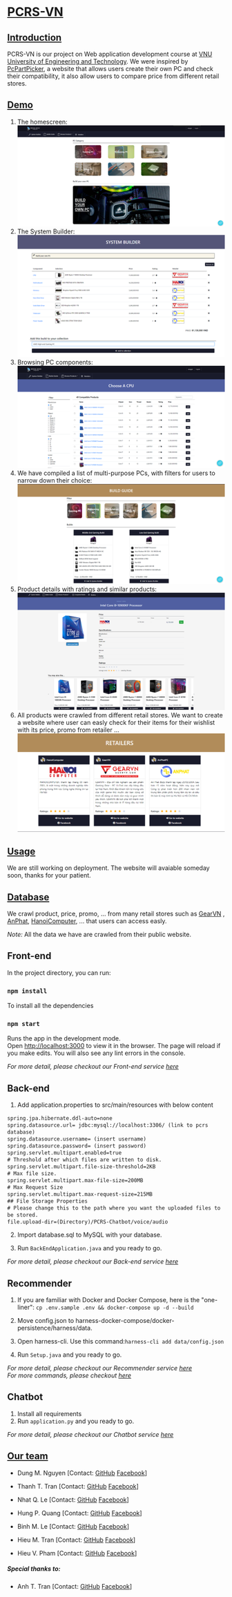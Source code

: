 # [PCRS-VN](name)

## [Introduction](#introduction)

PCRS-VN is our project on Web application development course
at [VNU University of Engineering and Technology](http://uet.vnu.edu.vn/). We were inspired
by [PcPartPicker](http://pcpartpicker.com), a website that allows users create their own PC and check their
compatibility, it also allow users to compare price from different retail stores.

## [Demo](demo)

1. The homescreen:
   ![Dashboard](images/dashboard.png)
2. The System Builder:
   ![Main area](images/build-pc.png)
3. Browsing PC components:
   ![Browsing](images/browse-product.png)
4. We have compiled a list of multi-purpose PCs, with filters for users to narrow down their choice:
   ![Build Guide](images/build-guide.png)
5. Product details with ratings and similar products:
   ![Product details](images/product-details.png)
6. All products were crawled from different retail stores. We want to create a website where user can easly check for their items for their wishlist with its price, promo from retailer ...
   ![Product-detail](images/retailers.png)

## [Usage](usage)
We are still working on deployment.
The website will avaiable someday soon, thanks for your patient.

## [Database](data)

We crawl product, price, promo, ... from many retail stores such as [GearVN](https://gearvn.com/)
, [AnPhat](https://www.anphatpc.com.vn/), [HanoiComputer](https://www.hanoicomputer.vn/), ... that users can access
easly.

*Note:* All the data we have are crawled from their public website.

## Front-end

In the project directory, you can run:

### `npm install`
To install all the dependencies


### `npm start`

Runs the app in the development mode.\
Open [http://localhost:3000](http://localhost:3000) to view it in the browser.
The page will reload if you make edits.
You will also see any lint errors in the console.

*For more detail, please checkout our Front-end service [here](https://github.com/amaggat/PCRS-VN-Frontend)*


## Back-end

1. Add application.properties to src/main/resources with below content

```
spring.jpa.hibernate.ddl-auto=none
spring.datasource.url= jdbc:mysql://localhost:3306/ (link to pcrs database)
spring.datasource.username= (insert username)
spring.datasource.password= (insert password)
spring.servlet.multipart.enabled=true
# Threshold after which files are written to disk.
spring.servlet.multipart.file-size-threshold=2KB
# Max file size.
spring.servlet.multipart.max-file-size=200MB
# Max Request Size
spring.servlet.multipart.max-request-size=215MB
## File Storage Properties
# Please change this to the path where you want the uploaded files to be stored.
file.upload-dir=(Directory)/PCRS-Chatbot/voice/audio
```


2. Import database.sql to MySQL with your database.

3. Run ```BackEndApplication.java``` and you ready to go.


*For more detail, please checkout our Back-end service [here](https://github.com/amaggat/PCRS-VN-Backend)*


## Recommender
1. If you are familiar with Docker and Docker Compose, here is the "one-liner": ```cp .env.sample .env && docker-compose up -d --build```

2. Move config.json to harness-docker-compose/docker-persistence/harness/data.
3. Open harness-cli. Use this command:```harness-cli add data/config.json```
4. Run ```Setup.java``` and you ready to go.

*For more detail, please checkout our Recommender service [here](https://github.com/amaggat/PCRS-VN-Recommender)* \
*For more commands, please checkout [here](https://actionml.com/docs/h_ur_queries)*

## Chatbot
1. Install all requirements
2. Run ```application.py``` and you ready to go.

*For more detail, please checkout our Chatbot service [here](https://github.com/amaggat/PCRS-VN-Chatbot)*

## [Our team](team)
- Dung M. Nguyen
  [Contact: [GitHub](https://github.com/manhdung20112000) [Facebook](https://www.facebook.com/nmd2000)]

- Thanh T. Tran
  [Contact: [GitHub](https://github.com/amaggat) [Facebook](https://www.facebook.com/messages/t/100005149897099)]

- Nhat Q. Le
  [Contact: [GitHub](https://github.com/fuzeless) [Facebook](https://www.facebook.com/fuzeless)]

- Hung P. Quang
  [Contact: [GitHub](https://github.com/heor2807) [Facebook](https://www.facebook.com/srw.king)]

- Binh M. Le
  [Contact: [GitHub](https://github.com/LukeShrek) [Facebook](https://www.facebook.com/luke.shrek)]
  
- Hieu M. Tran
  [Contact: [GitHub](https://github.com/hieutm211) [Facebook](https://www.facebook.com/hieutm211x)]

- Hieu V. Pham
  [Contact: [GitHub](https://github.com/hieuphamjr) [Facebook](https://www.facebook.com/HieuPhamJR11)]

##### *Special thanks to:*
- Anh T. Tran
  [Contact: [GitHub](https://github.com/zzNuAzz) [Facebook](https://www.facebook.com/SoNguyenTo216/)]


